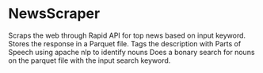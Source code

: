 # NewsScraper

Scraps the web through Rapid API for top news based on input keyword. 
Stores the response in a Parquet file. 
Tags the description with Parts of Speech using apache nlp to identify nouns
Does a bonary search for nouns on the parquet file with the input search keyword.
